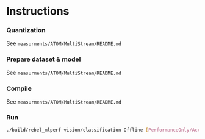 # Instructions

### Quantization

See `measurments/ATOM/MultiStream/README.md`

### Prepare dataset & model

See `measurments/ATOM/MultiStream/README.md`

### Compile

See `measurments/ATOM/MultiStream/README.md`

### Run

```sh
./build/rebel_mlperf vision/classification Offline [PerformanceOnly/AccuracyOnly]
```
